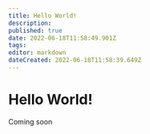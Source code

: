 ```yaml
---
title: Hello World!
description: 
published: true
date: 2022-06-18T11:58:49.901Z
tags: 
editor: markdown
dateCreated: 2022-06-18T11:58:39.649Z
---
```


# Hello World!
Coming soon